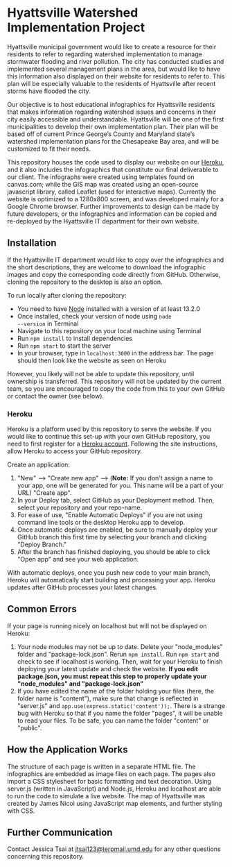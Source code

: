 # Hyattsville Watershed Implementation Project

Hyattsville municipal government would like to create a resource for their residents to refer to regarding watershed implementation to manage stormwater flooding and river pollution.  The city has conducted studies and implemented several management plans in the area, but would like to have this information also displayed on their website for residents to refer to. This plan will be especially valuable to the residents of Hyattsville after recent storms have flooded the city.

Our objective is to host educational infographics for Hyattsville residents that makes information regarding watershed issues and concerns in their city easily accessible and understandable.  Hyattsville will be one of the first municipalities to develop their own implementation plan.  Their plan will be based off of current Prince George’s County and Maryland state’s watershed implementation plans for the Chesapeake Bay area, and will be customized to fit their needs.

This repository houses the code used to display our website on our [Heroku](http://hyattsville-wip-infographs.herokuapp.com/), and it also includes the infographics that constitute our final deliverable to our client. The infographs were created using templates found on canvas.com; while the GIS map was created using an open-source javascript library, called Leaflet (used for interactive maps).  Currently the website is optimized to a 1280x800 screen, and was developed mainly for a Google Chrome browser.  Further improvements to design can be made by future developers, or the infographics and information can be copied and re-deployed by the Hyattsville IT department for their own website.

## Installation
If the Hyattsville IT department would like to copy over the infographics and the short descriptions, they are welcome to download the infographic images and copy the corresponding code directly from GitHub.  Otherwise, cloning the repository to the desktop is also an option.

To run locally after cloning the repository:
 - You need to have [Node](https://nodejs.org/en/download/) installed with a version of at least 13.2.0
 - Once installed, check your version of node using <code>node --version</code> in Terminal
 - Navigate to this repository on your local machine using Terminal
 - Run <code>npm install</code> to install dependencies
 - Run <code>npm start</code> to start the server
 - In your browser, type in <code>localhost:3000</code> in the address bar.  The page should then look like the website as seen on Heroku

However, you likely will not be able to update this repository, until ownership is transferred.  This repository will not be updated by the current team, so you are encouraged to copy the code from this to your own GitHub or contact the owner (see below).

### Heroku
Heroku is a platform used by this repository to serve the website.  If you would like to continue this set-up with your own GitHub repository, you need to first register for a [Heroku account](https://www.heroku.com/).  Following the site instructions, allow Heroku to access your GitHub repository.

Create an application:
1. "New" --> "Create new app" --> (**Note:** If you don't assign a name to your app, one will be generated for you.  This name will be a part of your URL) "Create app".
2. In your Deploy tab, select GitHub as your Deployment method.  Then, select your repository and your repo-name.
3. For ease of use, "Enable Automatic Deploys" if you are not using command line tools or the desktop Heroku app to develop.
4. Once automatic deploys are enabled, be sure to manually deploy your GitHub branch this first time by selecting your branch and clicking "Deploy Branch."
5. After the branch has finished deploying, you should be able to click "Open app" and see your web application.

With automatic deploys, once you push new code to your main branch, Heroku will automatically start building and processing your app.  Heroku updates after GitHub processes your latest changes.

## Common Errors
If your page is running nicely on localhost but will not be displayed on Heroku:
1. Your node modules may not be up to date.  Delete your "node_modules" folder and "package-lock.json".  Rerun <code>npm install</code>.  Run <code>npm start</code> and check to see if localhost is working.  Then, wait for your Heroku to finish deploying your latest update and check the website.  **If you edit package.json, you must repeat this step to properly update your "node_modules" and "package-lock.json"**
2. If you have edited the name of the folder holding your files (here, the folder name is "content"), make sure that change is reflected in "server.js" and  <code>app.use(express.static('content'));</code>.  There is a strange bug with Heroku so that if you name the folder "pages", it will be unable to read your files.  To be safe, you can name the folder "content" or "public".

## How the Application Works
The structure of each page is written in a separate HTML file.  The infographics are embedded as image files on each page.  The pages also import a CSS stylesheet for basic formatting and text decoration.  Using server.js (written in JavaScript) and Node.js, Heroku and localhost are able to run the code to simulate a live website.  The map of Hyattsville was created by James Nicol using JavaScript map elements, and further styling with CSS.

## Further Communication
Contact Jessica Tsai at <jtsai123@terpmail.umd.edu> for any other questions concerning this repository.
